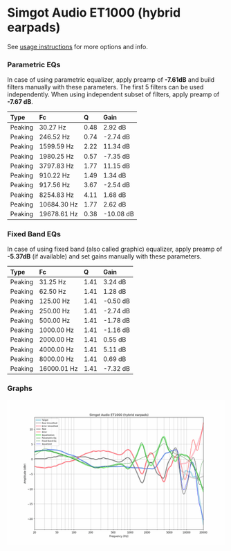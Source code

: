 # Simgot Audio ET1000 (hybrid earpads)
See [usage instructions](https://github.com/jaakkopasanen/AutoEq#usage) for more options and info.

### Parametric EQs
In case of using parametric equalizer, apply preamp of **-7.61dB** and build filters manually
with these parameters. The first 5 filters can be used independently.
When using independent subset of filters, apply preamp of **-7.67 dB**.

| Type    | Fc          |    Q | Gain      |
|:--------|:------------|:-----|:----------|
| Peaking | 30.27 Hz    | 0.48 | 2.92 dB   |
| Peaking | 246.52 Hz   | 0.74 | -2.74 dB  |
| Peaking | 1599.59 Hz  | 2.22 | 11.34 dB  |
| Peaking | 1980.25 Hz  | 0.57 | -7.35 dB  |
| Peaking | 3797.83 Hz  | 1.77 | 11.15 dB  |
| Peaking | 910.22 Hz   | 1.49 | 1.34 dB   |
| Peaking | 917.56 Hz   | 3.67 | -2.54 dB  |
| Peaking | 8254.83 Hz  | 4.11 | 1.68 dB   |
| Peaking | 10684.30 Hz | 1.77 | 2.62 dB   |
| Peaking | 19678.61 Hz | 0.38 | -10.08 dB |

### Fixed Band EQs
In case of using fixed band (also called graphic) equalizer, apply preamp of **-5.37dB**
(if available) and set gains manually with these parameters.

| Type    | Fc          |    Q | Gain     |
|:--------|:------------|:-----|:---------|
| Peaking | 31.25 Hz    | 1.41 | 3.24 dB  |
| Peaking | 62.50 Hz    | 1.41 | 1.28 dB  |
| Peaking | 125.00 Hz   | 1.41 | -0.50 dB |
| Peaking | 250.00 Hz   | 1.41 | -2.74 dB |
| Peaking | 500.00 Hz   | 1.41 | -1.78 dB |
| Peaking | 1000.00 Hz  | 1.41 | -1.16 dB |
| Peaking | 2000.00 Hz  | 1.41 | 0.55 dB  |
| Peaking | 4000.00 Hz  | 1.41 | 5.11 dB  |
| Peaking | 8000.00 Hz  | 1.41 | 0.69 dB  |
| Peaking | 16000.01 Hz | 1.41 | -7.32 dB |

### Graphs
![](./Simgot%20Audio%20ET1000%20(hybrid%20earpads).png)